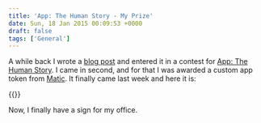 ```yaml
---
title: 'App: The Human Story - My Prize'
date: Sun, 18 Jan 2015 00:09:53 +0000
draft: false
tags: ['General']
---
```


A while back I wrote a [blog post](/app-the-human-story-my-story/) and entered it in a contest for [App: The Human Story](http://appdocumentary.com/app-stories/submitted). I came in second, and for that I was awarded a custom app token from [Matic](http://maticmfg.com). It finally came last week and here it is: 

{{<img-center src="/images/apptoken-300x300.jpg" title="My app token">}}

Now, I finally have a sign for my office.